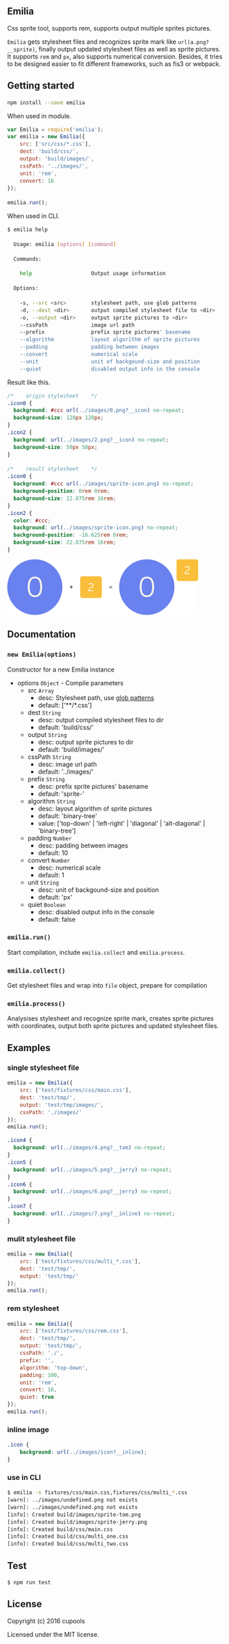 ## Emilia

Css sprite tool, supports rem, supports output multiple sprites pictures.

`Emilia` gets stylesheet files and recognizes sprite mark like `url(a.png?__sprite)`, finally output updated stylesheet files as well as sprite pictures. It supports `rem` and `px`, also supports numerical conversion. Besides, it tries to be designed easier to fit different frameworks, such as fis3 or webpack.

## Getting started
```bash
npm install --save emilia
```

When used in module.

```js
var Emilia = require('emilia');
var emilia = new Emilia({
    src: ['src/css/*.css'],
    dest: 'build/css/',
    output: 'build/images/',
    cssPath: '../images/',
    unit: 'rem',
    convert: 16
});

emilia.run();
```

When used in CLI.

```bash
$ emilia help

  Usage: emilia [options] [command]

  Commands:

    help                   Output usage information

  Options:

    -s, --src <src>        stylesheet path, use glob patterns
    -d, --dest <dir>       output compiled stylesheet file to <dir>
    -o, --output <dir>     output sprite pictures to <dir>
    --cssPath              image url path
    --prefix               prefix sprite pictures' basename
    --algorithm            layout algorithm of sprite pictures
    --padding              padding between images
    --convert              numerical scale
    --unit                 unit of backgound-size and position
    --quiet                disabled output info in the console
```

Result like this.

```css
/*    origin stylesheet    */
.icon0 {
  background: #ccc url(../images/0.png?__icon) no-repeat;
  background-size: 128px 128px;
}
.icon2 {
  background: url(../images/2.png?__icon) no-repeat;
  background-size: 50px 50px;
}

/*    result stylesheet    */
.icon0 {
  background: #ccc url(../images/sprite-icon.png) no-repeat;
  background-position: 0rem 0rem;
  background-size: 22.875rem 16rem;
}
.icon2 {
  color: #ccc;
  background: url(../images/sprite-icon.png) no-repeat;
  background-position: -16.625rem 0rem;
  background-size: 22.875rem 16rem;
}
```

![sprite-icon](docs/sprite-icon.png)

## Documentation

### `new Emilia(options)`
Constructor for a new Emilia instance

- options `Object` - Compile parameters
    - src `Array`
        - desc: Stylesheet path, use [glob patterns](https://github.com/isaacs/node-glob)
        - default: ['**/\*.css']
    - dest `String`
        - desc: output compiled stylesheet files to dir
        - default: 'build/css/'
    - output `String` 
        - desc: output sprite pictures to dir
        - default: 'build/images/'
    - cssPath `String` 
        - desc: image url path
        - default: '../images/'
    - prefix `String` 
        - desc: prefix sprite pictures' basename
        - default: 'sprite-'
    - algorithm `String` 
        - desc: layout algorithm of sprite pictures
        - default: 'binary-tree'
        - value: ['top-down' | 'left-right' | 'diagonal' | 'alt-diagonal' | 'binary-tree']
    - padding `Number` 
        - desc: padding between images
        - default: 10
    - convert `Number` 
        - desc: numerical scale
        - default: 1
    - unit `String` 
        - desc: unit of backgound-size and position
        - default: 'px'
    - quiet `Boolean` 
        - desc: disabled output info in the console
        - default: false

### `emilia.run()`
Start compilation, include `emilia.collect` and `emilia.process`.

### `emilia.collect()`
Get stylesheet files and wrap into `file` object, prepare for compilation

### `emilia.process()`
Analysises stylesheet and recognize sprite mark, creates sprite pictures with coordinates, output both sprite pictures and updated stylesheet files.

## Examples
### single stylesheet file

```js
emilia = new Emilia({
    src: ['test/fixtures/css/main.css'],
    dest: 'test/tmp/',
    output: 'test/tmp/images/',
    cssPath: './images/'
});
emilia.run();
```

```css
.icon4 {
  background: url(../images/4.png?__tom) no-repeat;
}
.icon5 {
  background: url(../images/5.png?__jerry) no-repeat;
}
.icon6 {
  background: url(../images/6.png?__jerry) no-repeat;
}
.icon7 {
  background: url(../images/7.png?__inline) no-repeat;
}
```

### mulit stylesheet file

```js
emilia = new Emilia({
    src: ['test/fixtures/css/multi_*.css'],
    dest: 'test/tmp/',
    output: 'test/tmp/'
}); 
emilia.run();
```

### rem stylesheet

```js
emilia = new Emilia({
    src: ['test/fixtures/css/rem.css'],
    dest: 'test/tmp/',
    output: 'test/tmp/',
    cssPath: './',
    prefix: '',
    algorithm: 'top-down',
    padding: 100,
    unit: 'rem',
    convert: 16,
    quiet: true
});
emilia.run();
```

### inline image

```css
.icon {
    background: url(../images/icon?__inline);
}
```

### use in CLI

```bash
$ emilia -s fixtures/css/main.css,fixtures/css/multi_*.css
[warn]: ../images/undefined.png not exists
[warn]: ../images/undefined.png not exists
[info]: Created build/images/sprite-tom.png
[info]: Created build/images/sprite-jerry.png
[info]: Created build/css/main.css
[info]: Created build/css/multi_one.css
[info]: Created build/css/multi_two.css
```

## Test
```bash
$ npm run test
```

## License

Copyright (c) 2016 cupools

Licensed under the MIT license.